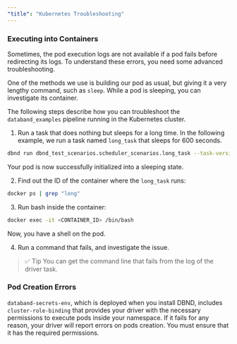 ```yaml
---
"title": "Kubernetes Troubleshooting"
---
```

### Executing into Containers
Sometimes, the pod execution logs are not available if a pod fails before redirecting its logs. To understand these errors, you need some advanced troubleshooting.

One of the methods we use is building our pod as usual, but giving it a very lengthy command, such as `sleep`. While a pod is sleeping, you can investigate its container.

The following steps describe how you can troubleshoot the `databand_examples` pipeline running in the Kubernetes cluster.

1. Run a task that does nothing but sleeps for a long time. 
In the following example, we run a task named `long_task` that sleeps for 600 seconds.
```bash
dbnd run dbnd_test_scenarios.scheduler_scenarios.long_task --task-version now --env kubernetes_cluster_env
```
Your pod is now successfully initialized into a sleeping state.

2.  Find out the ID of the container where the `long_task` runs:
```bash
docker ps | grep "long"
```

3. Run bash inside the container:

```bash
docker exec -it <CONTAINER_ID> /bin/bash
```

Now, you have a shell on the pod. 

4. Run a command that fails, and investigate the issue.

>✅ Tip
> You can get the command line that fails from the log of the driver task.

### Pod Creation Errors 
`databand-secrets-env`, which is deployed when you install DBND, includes `cluster-role-binding` that provides your driver with the necessary permissions to execute pods inside your namespace.  If it fails for any reason, your driver will report errors on pods creation. You must ensure that it has the required permissions.